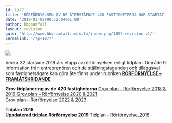 ```yaml
---
id: 1977
title: 'RÖRFÖRNYELSEN AV DE ÅTERSTÅENDE 420 FASTIGHETERNA HAR STARTAT'
date: '2019-01-02T08:52:04+01:00'
author: hbgsamfall
layout: revision
guid: 'http://www.hbgsamfall.info.tm/index.php/1895-revision-v1/'
permalink: '/?p=1977'
---
```


[![](http://www.hbgsamfall.win/wp-content/uploads/2014/03/wizard-id-plumber-510x167.jpg)](http://www.hbgsamfall.win/wp-content/uploads/2014/03/wizard-id-plumber-510x167.jpg)

Vecka 32 startade 2018 års etapp av rörförnyelsen enligt tidplan i Område 9. Information från entreprenören och de ställningstaganden och tilläggsval som fastighetsägare kan göra återfinns under rubriken **[RÖRFÖRNYELSE – FRAMÅTSKRIDANDE](http://www.hbgsamfall.win/index.php/information-2/rorfornyelse-framatskridande/)**

**Grov tidplanering av de 420 fastigheterna** [Grov plan – Rörförnyelse 2018 &amp; 2019  ](http://www.hbgsamfall.win/wp-content/uploads/2018/08/Grov-plan-Rörförnyelse-2018-2019.pdf)[Grov plan – Rörförnyelse 2020 &amp; 2021](http://www.hbgsamfall.win/wp-content/uploads/2018/08/Grov-plan-Rörförnyelse-2020-2021.pdf)  
[Grov plan – Rörförnyelse 2022 &amp; 2023](http://www.hbgsamfall.win/wp-content/uploads/2018/08/Grov-plan-Rörförnyelse-2022-2023.pdf)

**Tidplan 2018  
[Uppdaterad tidplan Rörförnyelse 2019](http://www.hbgsamfall.win/wp-content/uploads/2019/01/Ny-preliminär-Tidplan-Rörförnyelse-2019.pdf)** [Tidplan – Rörförnyelse\_2018](http://www.hbgsamfall.win/wp-content/uploads/2018/08/Tidplan-Rörförnyelse_2018.pdf)
